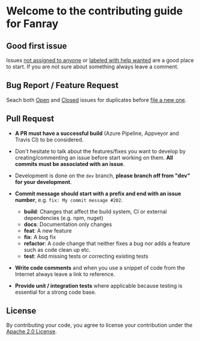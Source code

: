 # Welcome to the contributing guide for Fanray

## Good first issue

Issues [not assigned to anyone](https://github.com/FanrayMedia/Fanray/issues?q=is%3Aopen+is%3Aissue+no%3Aassignee) or [labeled with help wanted](https://github.com/FanrayMedia/Fanray/issues?q=is%3Aissue+is%3Aopen+label%3A%22help+wanted%22) are a good place to start.  If you are not sure about something always leave a comment.

## Bug Report / Feature Request

Seach both [Open](https://github.com/FanrayMedia/Fanray/issues) and [Closed](https://github.com/FanrayMedia/Fanray/issues?q=is%3Aissue+is%3Aclosed) issues for duplicates before [file a new one](https://github.com/FanrayMedia/Fanray/issues/new/choose). 

## Pull Request

- **A PR must have a successful build** (Azure Pipeline, Appveyor and Travis CI) to be considered.

- Don't hesitate to talk about the features/fixes you want to develop by creating/commenting an issue before start working on them. **All commits must be associated with an issue**.

- Development is done on the `dev` branch, **please branch off from "dev" for your development**.

- **Commit message should start with a prefix and end with an issue number**, e.g. `fix: My commit message #202`.

  - **build**: Changes that affect the build system, CI or external dependencies (e.g. npm, nuget)
  - **docs**: Documentation only changes
  - **feat**: A new feature
  - **fix**: A bug fix
  - **refactor**: A code change that neither fixes a bug nor adds a feature such as code clean up etc.
  - **test**: Add missing tests or correcting existing tests

- **Write code comments** and when you use a snippet of code from the Internet always leave a link to reference.

- **Provide unit / integration tests** where applicable because testing is essential for a strong code base.

## License

By contributing your code, you agree to license your contribution under the [Apache 2.0 License](LICENSE).